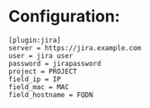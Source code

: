 Configuration:
===============

    [plugin:jira]
    server = https://jira.example.com
    user = jira user
    password = jirapassword
    project = PROJECT
    field_ip = IP
    field_mac = MAC
    field_hostname = FQDN
